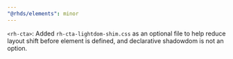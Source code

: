 ```yaml
---
"@rhds/elements": minor
---
```


`<rh-cta>`: Added `rh-cta-lightdom-shim.css` as an optional file to help reduce layout shift before element is defined, and declarative shadowdom is not an option.

